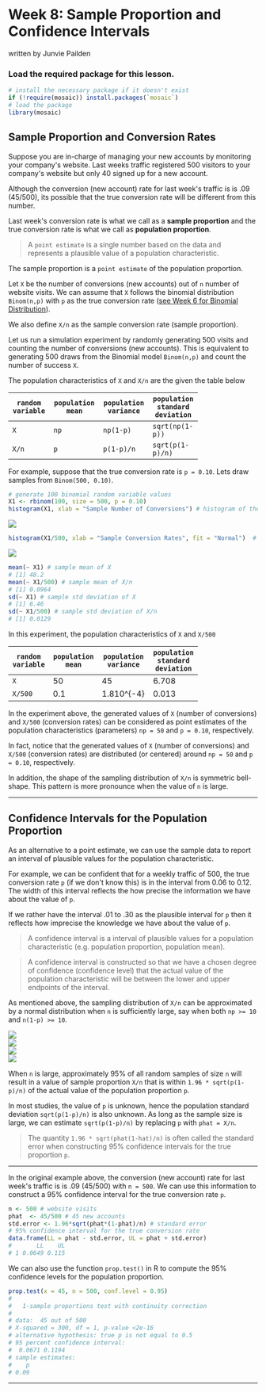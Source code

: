 Week 8: Sample Proportion and Confidence Intervals
================
written by Junvie Pailden

### Load the required package for this lesson.

``` r
# install the necessary package if it doesn't exist
if (!require(mosaic)) install.packages(`mosaic`)
# load the package
library(mosaic)
```

Sample Proportion and Conversion Rates
--------------------------------------

Suppose you are in-charge of managing your new accounts by monitoring your company's website. Last weeks traffic registered 500 visitors to your company's website but only 40 signed up for a new account.

Although the conversion (new account) rate for last week's traffic is is .09 (45/500), its possible that the true conversion rate will be different from this number.

Last week's conversion rate is what we call as a **sample proportion** and the true conversion rate is what we call as **population proportion**.

> A `point estimate` is a single number based on the data and represents a plausible value of a population characteristic.

The sample proportion is a `point estimate` of the population proportion.

Let `X` be the number of conversions (new accounts) out of `n` number of website visits. We can assume that `X` follows the binomial distribution `Binom(n,p)` with `p` as the true conversion rate ([see Week 6 for Binomial Distribution](https://github.com/jpailden/rstatlab/blob/master/week6.md)).

We also define `X/n` as the sample conversion rate (sample proportion).

Let us run a simulation experiment by randomly generating 500 visits and counting the number of conversions (new accounts). This is equivalent to generating 500 draws from the Binomial model `Binom(n,p)` and count the number of success `X`.

The population characteristics of `X` and `X/n` are the given the table below

<table style="width:76%;">
<colgroup>
<col width="19%" />
<col width="20%" />
<col width="20%" />
<col width="15%" />
</colgroup>
<thead>
<tr class="header">
<th><code>random variable</code></th>
<th><code>population mean</code></th>
<th><code>population variance</code></th>
<th><code>population standard deviation</code></th>
</tr>
</thead>
<tbody>
<tr class="odd">
<td><code>X</code></td>
<td><code>np</code></td>
<td><code>np(1-p)</code></td>
<td><code>sqrt(np(1-p))</code></td>
</tr>
<tr class="even">
<td><code>X/n</code></td>
<td><code>p</code></td>
<td><code>p(1-p)/n</code></td>
<td><code>sqrt(p(1-p)/n)</code></td>
</tr>
</tbody>
</table>

For example, suppose that the true conversion rate is `p = 0.10`. Lets draw samples from `Binom(500, 0.10)`.

``` r
# generate 100 binomial random variable values
X1 <- rbinom(100, size = 500, p = 0.10)
histogram(X1, xlab = "Sample Number of Conversions") # histogram of the count X
```

<img src="figures/01-wk08-1.png" style="display: block; margin: auto;" />

``` r
histogram(X1/500, xlab = "Sample Conversion Rates", fit = "Normal")  # histogram of the sample proportion X/n
```

<img src="figures/01-wk08-2.png" style="display: block; margin: auto;" />

``` r
mean(~ X1) # sample mean of X
# [1] 48.2
mean(~ X1/500) # sample mean of X/n
# [1] 0.0964
sd(~ X1) # sample std deviation of X
# [1] 6.46
sd(~ X1/500) # sample std deviation of X/n
# [1] 0.0129
```

In this experiment, the population characteristics of `X` and `X/500`

<table style="width:76%;">
<colgroup>
<col width="19%" />
<col width="20%" />
<col width="20%" />
<col width="15%" />
</colgroup>
<thead>
<tr class="header">
<th><code>random variable</code></th>
<th><code>population mean</code></th>
<th><code>population variance</code></th>
<th><code>population standard deviation</code></th>
</tr>
</thead>
<tbody>
<tr class="odd">
<td><code>X</code></td>
<td>50</td>
<td>45</td>
<td>6.708</td>
</tr>
<tr class="even">
<td><code>X/500</code></td>
<td>0.1</td>
<td>1.810^{-4}</td>
<td>0.013</td>
</tr>
</tbody>
</table>

In the experiment above, the generated values of `X` (number of conversions) and `X/500` (conversion rates) can be considered as point estimates of the population characteristics (parameters) `np = 50` and `p = 0.10`, respectively.

In fact, notice that the generated values of `X` (number of conversions) and `X/500` (conversion rates) are distributed (or centered) around `np = 50` and `p = 0.10`, respectively.

In addition, the shape of the sampling distribution of `X/n` is symmetric bell-shape. This pattern is more pronounce when the value of `n` is large.

------------------------------------------------------------------------

Confidence Intervals for the Population Proportion
--------------------------------------------------

As an alternative to a point estimate, we can use the sample data to report an interval of plausible values for the population characteristic.

For example, we can be confident that for a weekly traffic of 500, the true conversion rate `p` (if we don't know this) is in the interval from 0.06 to 0.12. The width of this interval reflects the how precise the information we have about the value of `p`.

If we rather have the interval .01 to .30 as the plausible interval for `p` then it reflects how imprecise the knowledge we have about the value of `p`.

> A confidence interval is a interval of plausible values for a population characteristic (e.g. population proportion, population mean).

> A confidence interval is constructed so that we have a chosen degree of confidence (confidence level) that the actual value of the population characteristic will be between the lower and upper endpoints of the interval.

As mentioned above, the sampling distribution of `X/n` can be approximated by a normal distribution when `n` is sufficiently large, say when both `np >= 10` and `n(1-p) >= 10`.

<img src="figures/02-wk08-1.png" style="display: block; margin: auto;" /><img src="figures/02-wk08-2.png" style="display: block; margin: auto;" /><img src="figures/02-wk08-3.png" style="display: block; margin: auto;" /><img src="figures/02-wk08-4.png" style="display: block; margin: auto;" />

When `n` is large, approximately 95% of all random samples of size `n` will result in a value of sample proportion `X/n` that is within `1.96 * sqrt(p(1-p)/n)` of the actual value of the population proportion `p`.

In most studies, the value of `p` is unknown, hence the population standard deviation `sqrt(p(1-p)/n)` is also unknown. As long as the sample size is large, we can estimate `sqrt(p(1-p)/n)` by replacing `p` with `phat = X/n`.

> The quantity `1.96 * sqrt(phat(1-hat)/n)` is often called the standard error when constructing 95% confidence intervals for the true proportion `p`.

------------------------------------------------------------------------

In the original example above, the conversion (new account) rate for last week's traffic is is .09 (45/500) with `n = 500`. We can use this information to construct a 95% confidence interval for the true conversion rate `p`.

``` r
n <- 500 # website visits
phat  <- 45/500 # 45 new accounts 
std.error <- 1.96*sqrt(phat*(1-phat)/n) # standard error
# 95% confidence interval for the true conversion rate
data.frame(LL = phat - std.error, UL = phat + std.error)
#       LL    UL
# 1 0.0649 0.115
```

We can also use the function `prop.test()` in R to compute the 95% confidence levels for the population proportion.

``` r
prop.test(x = 45, n = 500, conf.level = 0.95)
# 
#   1-sample proportions test with continuity correction
# 
# data:  45 out of 500
# X-squared = 300, df = 1, p-value <2e-16
# alternative hypothesis: true p is not equal to 0.5
# 95 percent confidence interval:
#  0.0671 0.1194
# sample estimates:
#    p 
# 0.09
```

------------------------------------------------------------------------
